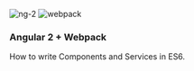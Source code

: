 ![ng-2][ng] ![webpack][webpack]

[ng]: https://raw.githubusercontent.com/nigelgilbert/angular2-webpack/master/pics/ng2.png
[webpack]: https://raw.githubusercontent.com/nigelgilbert/angular2-webpack/master/pics/webpack.png

### Angular 2 + Webpack
How to write Components and Services in ES6.
